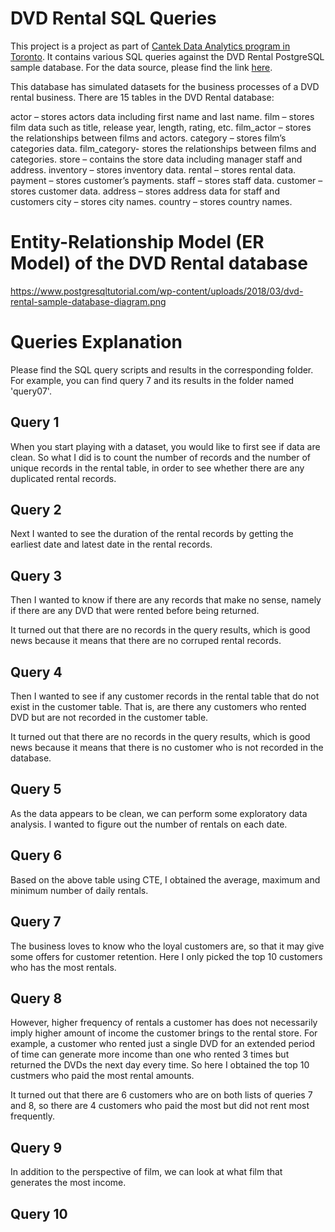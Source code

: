 # DVD Rental SQL Queries

This project is a project as part of [Cantek Data Analytics program in Toronto](https://www.cantekcanada.com/data-analytics). It contains various SQL queries against the DVD Rental PostgreSQL sample database. For the data source, please find the link [here](https://www.postgresqltutorial.com/postgresql-getting-started/postgresql-sample-database/).

This database has simulated datasets for the business processes of a DVD rental business. There are 15 tables in the DVD Rental database:

actor – stores actors data including first name and last name.
film – stores film data such as title, release year, length, rating, etc.
film_actor – stores the relationships between films and actors.
category – stores film’s categories data.
film_category- stores the relationships between films and categories.
store – contains the store data including manager staff and address.
inventory – stores inventory data.
rental – stores rental data.
payment – stores customer’s payments.
staff – stores staff data.
customer – stores customer data.
address – stores address data for staff and customers
city – stores city names.
country – stores country names.

# Entity-Relationship Model (ER Model) of the DVD Rental database

https://www.postgresqltutorial.com/wp-content/uploads/2018/03/dvd-rental-sample-database-diagram.png

# Queries Explanation

Please find the SQL query scripts and results in the corresponding folder. For example, you can find query 7 and its results in the folder named 'query07'.

## Query 1

When you start playing with a dataset, you would like to first see if data are clean. So what I did is to count the number of records and the number of unique records in the rental table, in order to see whether there are any duplicated rental records.

## Query 2

Next I wanted to see the duration of the rental records by getting the earliest date and latest date in the rental records.

## Query 3

Then I wanted to know if there are any records that make no sense, namely if there are any DVD that were rented before being returned.

It turned out that there are no records in the query results, which is good news because it means that there are no corruped rental records.

## Query 4

Then I wanted to see if any customer records in the rental table that do not exist in the customer table. That is, are there any customers who rented DVD but are not recorded in the customer table.

It turned out that there are no records in the query results, which is good news because it means that there is no customer who is not recorded in the database.

## Query 5

As the data appears to be clean, we can perform some exploratory data analysis. I wanted to figure out the number of rentals on each date.

## Query 6

Based on the above table using CTE, I obtained the average, maximum and minimum number of daily rentals.

## Query 7

The business loves to know who the loyal customers are, so that it may give some offers for customer retention. Here I only picked the top 10 customers who has the most rentals.

## Query 8

However, higher frequency of rentals a customer has does not necessarily imply higher amount of income the customer brings to the rental store. For example, a customer who rented just a single DVD for an extended period of time can generate more income than one who rented 3 times but returned the DVDs the next day every time. So here I obtained the top 10 custmers who paid the most rental amounts.

It turned out that there are 6 customers who are on both lists of queries 7 and 8, so there are 4 customers who paid the most but did not rent most frequently.

## Query 9

In addition to the perspective of film, we can look at what film that generates the most income. 

## Query 10


